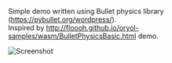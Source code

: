 Simple demo written using Bullet physics library (https://pybullet.org/wordpress/). <br/>
Inspired by http://floooh.github.io/oryol-samples/wasm/BulletPhysicsBasic.html demo. <br/>


![Screenshot](https://i.imgur.com/EJqhWxA.png)
